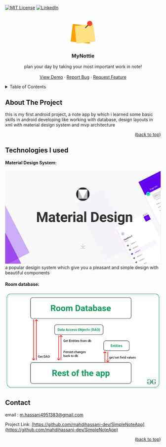 <a name="readme-top"></a>

<!-- PROJECT SHIELDS -->
<!--
*** I'm using markdown "reference style" links for readability.
*** Reference links are enclosed in brackets [ ] instead of parentheses ( ).
*** See the bottom of this document for the declaration of the reference variables
*** for contributors-url, forks-url, etc. This is an optional, concise syntax you may use.
*** https://www.markdownguide.org/basic-syntax/#reference-style-links
-->


[![MIT License][license-shield]][license-url]
[![LinkedIn][linkedin-shield]][linkedin-url]


<!-- PROJECT LOGO -->
<br />
<div align="center">
  <a href="https://github.com/othneildrew/Best-README-Template">
    <img src="images/logo.png" alt="Logo" width="80" height="80">
  </a>

  <h3 align="center">MyNottie</h3>

  <p align="center">
    plan your day by taking your most important work in note!
    <br />
    <br />
    <a href="https://screenpal.com/watch/cZV2jXVJ1Gj">View Demo</a>
    ·
    <a href="https://github.com/mahdihassani-dev/SimpleNoteApp/issues">Report Bug</a>
    ·
    <a href="https://github.com/mahdihassani-dev/SimpleNoteApp/issues">Request Feature</a>
  </p>
</div>



<!-- TABLE OF CONTENTS -->
<details>
  <summary>Table of Contents</summary>
  <ol>
    <li>
      <a href="#about-the-project">About The Project</a>
      <li><a href="#contact">Contact</a></li>
  </ol>
</details>



<!-- ABOUT THE PROJECT -->
## About The Project
this is my first android project, a note app by which i learned some basic skills in android developing like
working with database, design layouts in xml with material design system and mvp architecture 


<p align="right">(<a href="#readme-top">back to top</a>)</p>

<!-- Technologies I used -->
## Technologies I used
#### Material Design System:
[![Product Name Screen Shot][materialDesign-pic]](https://m3.material.io/)
<br />
a popular desigin system which give you a pleasant and simple design with beautiful components 

#### Room database:
[![Product Name Screen Shot][roomDatabase-pic]](https://m3.material.io/)


<!-- CONTACT -->
## Contact

email : m.hassani4951383@gmail.com

Project Link: [https://github.com/mahdihassani-dev/SimpleNoteApp](https://github.com/mahdihassani-dev/SimpleNoteApp)

<p align="right">(<a href="#readme-top">back to top</a>)</p>

<!-- MARKDOWN LINKS & IMAGES -->
<!-- https://www.markdownguide.org/basic-syntax/#reference-style-links -->
[license-shield]: https://img.shields.io/github/license/othneildrew/Best-README-Template.svg?style=for-the-badge
[license-url]: https://github.com/mahdihassani-dev/SimpleNoteApp/blob/main/LICENSE
[linkedin-shield]: https://img.shields.io/badge/-LinkedIn-black.svg?style=for-the-badge&logo=linkedin&colorB=555
[linkedin-url]: https://www.linkedin.com/in/mahdi-hassani-939602255/
[materialDesign-pic]: images/materialDesign.png
[roomDatabase-pic]: images/room_architecture.png

